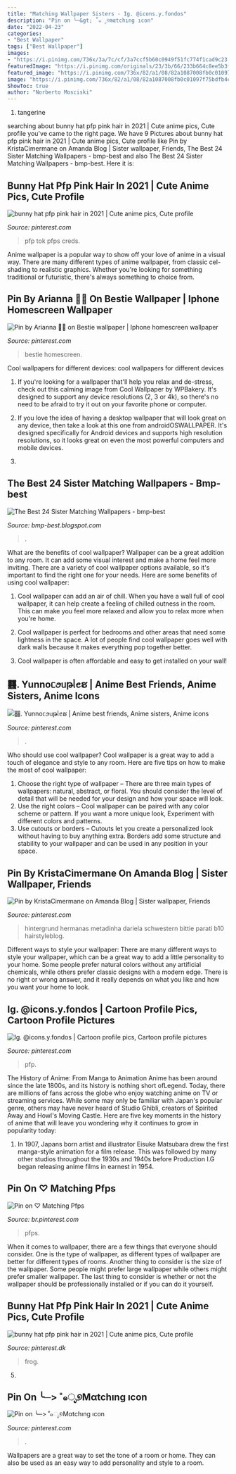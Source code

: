 ```yaml
---
title: "Matching Wallpaper Sisters - Ig. @icons.y.fondos"
description: "Pin on ╰─&gt; ˚๑ೃ୭mαtchıng ıcon"
date: "2022-04-23"
categories:
- "Best Wallpaper"
tags: ["Best Wallpaper"]
images:
- "https://i.pinimg.com/736x/3a/7c/cf/3a7ccf5b60c0949f51fc774f1cad9c23.jpg"
featuredImage: "https://i.pinimg.com/originals/23/3b/66/233b664c8ee5b3fd97cf437930a93cbe.jpg"
featured_image: "https://i.pinimg.com/736x/82/a1/08/82a1087008fb0c01097f75bdfb4c923f.jpg"
image: "https://i.pinimg.com/736x/82/a1/08/82a1087008fb0c01097f75bdfb4c923f.jpg"
ShowToc: true
author: "Norberto Mosciski"
---
```



1. tangerine 

	

		
searching about bunny hat pfp pink hair in 2021 | Cute anime pics, Cute profile you've came to the right page. We have 9 Pictures about bunny hat pfp pink hair in 2021 | Cute anime pics, Cute profile like Pin by KristaCimermane on Amanda Blog | Sister wallpaper, Friends, The Best 24 Sister Matching Wallpapers - bmp-best and also The Best 24 Sister Matching Wallpapers - bmp-best. Here it is:
		
    
## Bunny Hat Pfp Pink Hair In 2021 | Cute Anime Pics, Cute Profile

<img loading=lazy src="https://i.pinimg.com/736x/cc/2b/c8/cc2bc8f9c3773072b08b994d175433d3.jpg" onerror="this.onerror=null;this.src='https://tse1.mm.bing.net/th?id=OIP.iGfaHXlG2Mvq5tiRNYp6yAHaHP&amp;pid=15.1';" alt="bunny hat pfp pink hair in 2021 | Cute anime pics, Cute profile">

_Source: pinterest.com_

>pfp tok pfps creds. 

	

Anime wallpaper is a popular way to show off your love of anime in a visual way. There are many different types of anime wallpaper, from classic cel-shading to realistic graphics. Whether you're looking for something traditional or futuristic, there's always something to choice from.

    
## Pin By Arianna 🥰🧸 On Bestie Wallpaper | Iphone Homescreen Wallpaper

<img loading=lazy src="https://i.pinimg.com/originals/b7/a1/72/b7a172babf0de810a1a6c1a8f3014653.jpg" onerror="this.onerror=null;this.src='https://tse4.mm.bing.net/th?id=OIP.IWS9Z_ncis3-7OPCHsAtSAAAAA&amp;pid=15.1';" alt="Pin by Arianna 🥰🧸 on Bestie wallpaper | Iphone homescreen wallpaper">

_Source: pinterest.com_

>bestie homescreen. 

	

Cool wallpapers for different devices:
cool wallpapers for different devices 

1. If you're looking for a wallpaper that'll help you relax and de-stress, check out this calming image from Cool Wallpaper by WPBakery. It's designed to support any device resolutions (2, 3 or 4k), so there's no need to be afraid to try it out on your favorite phone or computer.

2. If you love the idea of having a desktop wallpaper that will look great on any device, then take a look at this one from androidOSWALLPAPER. It's designed specifically for Android devices and supports high resolution resolutions, so it looks great on even the most powerful computers and mobile devices.

3.

    
## The Best 24 Sister Matching Wallpapers - Bmp-best

<img loading=lazy src="https://lh5.googleusercontent.com/proxy/FytLTB3n_ewQZ8K0kQSACmRMOJ4r16eIfLgqdwp6LrC9LnuJZvDF5m5fahnsZu1qG-GUw24Id8HNSi7j2v-bkYre52iyleG7=w1200-h630-p-k-no-nu" onerror="this.onerror=null;this.src='https://tse2.mm.bing.net/th?id=OIP.esUOnp86cDXSMQjQdggwIwHaGO&amp;pid=15.1';" alt="The Best 24 Sister Matching Wallpapers - bmp-best">

_Source: bmp-best.blogspot.com_

>. 

	

What are the benefits of cool wallpaper?
Wallpaper can be a great addition to any room. It can add some visual interest and make a home feel more inviting. There are a variety of cool wallpaper options available, so it's important to find the right one for your needs. Here are some benefits of using cool wallpaper: 
1. Cool wallpaper can add an air of chill. When you have a wall full of cool wallpaper, it can help create a feeling of chilled outness in the room. This can make you feel more relaxed and allow you to relax more when you're home. 

2. Cool wallpaper is perfect for bedrooms and other areas that need some lightness in the space. A lot of people find cool wallpaper goes well with dark walls because it makes everything pop together better. 

3. Cool wallpaper is often affordable and easy to get installed on your wall!

    
## 䨻. Yunnoᥴꪮᥙթᥣꫀຮ | Anime Best Friends, Anime Sisters, Anime Icons

<img loading=lazy src="https://i.pinimg.com/736x/82/72/1c/82721c46a6002bf0c94a6b8b17fb9e5e.jpg" onerror="this.onerror=null;this.src='https://tse3.mm.bing.net/th?id=OIP.Dj6LPpMVhyj-_yF88sT-UAHaHa&amp;pid=15.1';" alt="䨻. Yunnoᥴꪮᥙթᥣꫀຮ | Anime best friends, Anime sisters, Anime icons">

_Source: pinterest.com_

>. 

	

Who should use cool wallpaper?
Cool wallpaper is a great way to add a touch of elegance and style to any room. Here are five tips on how to make the most of cool wallpaper: 
1) Choose the right type of wallpaper – There are three main types of wallpapers: natural, abstract, or floral. You should consider the level of detail that will be needed for your design and how your space will look. 
2) Use the right colors – Cool wallpaper can be paired with any color scheme or pattern. If you want a more unique look, Experiment with different colors and patterns. 
3) Use cutouts or borders – Cutouts let you create a personalized look without having to buy anything extra. Borders add some structure and stability to your wallpaper and can be used in any position in your space.

    
## Pin By KristaCimermane On Amanda Blog | Sister Wallpaper, Friends

<img loading=lazy src="https://i.pinimg.com/736x/3a/7c/cf/3a7ccf5b60c0949f51fc774f1cad9c23.jpg" onerror="this.onerror=null;this.src='https://tse1.mm.bing.net/th?id=OIP.Efkh533F64woBnxncRlRCAHaNK&amp;pid=15.1';" alt="Pin by KristaCimermane on Amanda Blog | Sister wallpaper, Friends">

_Source: pinterest.com_

>hintergrund hermanas metadinha dariela schwestern bittie parati b10 hairstyleblog. 

	

Different ways to style your wallpaper:
There are many different ways to style your wallpaper, which can be a great way to add a little personality to your home. Some people prefer natural colors without any artificial chemicals, while others prefer classic designs with a modern edge. There is no right or wrong answer, and it really depends on what you like and how you want your home to look.

    
## Ig. @icons.y.fondos | Cartoon Profile Pics, Cartoon Profile Pictures

<img loading=lazy src="https://i.pinimg.com/736x/fd/cf/98/fdcf98521b8845de26ba8c9883e342fc.jpg" onerror="this.onerror=null;this.src='https://tse1.mm.bing.net/th?id=OIP.EjFygtmCBwARPUae20UZBgHaHa&amp;pid=15.1';" alt="Ig. @icons.y.fondos | Cartoon profile pics, Cartoon profile pictures">

_Source: pinterest.com_

>pfp. 

	

The History of Anime: From Manga to Animation
Anime has been around since the late 1800s, and its history is nothing short ofLegend. Today, there are millions of fans across the globe who enjoy watching anime on TV or streaming services. While some may only be familiar with Japan's popular genre, others may have never heard of Studio Ghibli, creators of Spirited Away and Howl's Moving Castle. Here are five key moments in the history of anime that will leave you wondering why it continues to grow in popularity today:
1) In 1907, Japans born artist and illustrator Eisuke Matsubara drew the first manga-style animation for a film release. This was followed by many other studios throughout the 1930s and 1940s before Production I.G began releasing anime films in earnest in 1954.

    
## Pin On ♡ Matching Pfps

<img loading=lazy src="https://i.pinimg.com/736x/82/a1/08/82a1087008fb0c01097f75bdfb4c923f.jpg" onerror="this.onerror=null;this.src='https://tse1.mm.bing.net/th?id=OIP.iF9xfR_3FidMhEtD-_1SrgHaHa&amp;pid=15.1';" alt="Pin on ♡ Matching Pfps">

_Source: br.pinterest.com_

>pfps. 

	

When it comes to wallpaper, there are a few things that everyone should consider. One is the type of wallpaper, as different types of wallpaper are better for different types of rooms. Another thing to consider is the size of the wallpaper. Some people might prefer large wallpaper while others might prefer smaller wallpaper. The last thing to consider is whether or not the wallpaper should be professionally installed or if you can do it yourself.

    
## Bunny Hat Pfp Pink Hair In 2021 | Cute Anime Pics, Cute Profile

<img loading=lazy src="https://i.pinimg.com/236x/fd/e9/36/fde936da8c198a8d7ddf4b0d9d70968e.jpg?nii=t" onerror="this.onerror=null;this.src='https://tse4.mm.bing.net/th?id=OIP.6D2GktAk12SuLEr5SqcRWQAAAA&amp;pid=15.1';" alt="bunny hat pfp pink hair in 2021 | Cute anime pics, Cute profile">

_Source: pinterest.dk_

>frog. 

	

5.

    
## Pin On ╰─&gt; ˚๑ೃ୭Mαtchıng ıcon

<img loading=lazy src="https://i.pinimg.com/originals/23/3b/66/233b664c8ee5b3fd97cf437930a93cbe.jpg" onerror="this.onerror=null;this.src='https://tse3.mm.bing.net/th?id=OIP.rbG-mvE01bV4P810kheqQgHaHa&amp;pid=15.1';" alt="Pin on ╰─&gt; ˚๑ೃ୭Mαtchıng ıcon">

_Source: pinterest.com_

>. 

	

Wallpapers are a great way to set the tone of a room or home. They can also be used as an easy way to add personality and style to a room.

